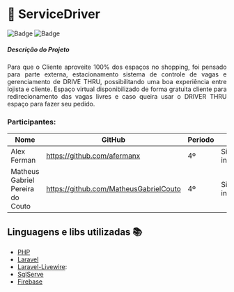 # :rocket: ServiceDriver

![Badge](https://img.shields.io/badge/Version-v1.0-informational)
![Badge](https://img.shields.io/badge/Laravel-v7.x-orange)


<h5>Descrição do Projeto</h5>

<p align="justify"> Para que o Cliente aproveite 100% dos espaços no shopping, foi pensado para parte externa, estacionamento sistema de controle de vagas e gerenciamento de DRIVE THRU, possibilitando uma boa experiência entre lojista e cliente. Espaço virtual disponibilizado de forma gratuita cliente para redirecionamento das vagas livres e caso queira usar o DRIVER THRU espaço para fazer seu pedido.</p>

### Participantes: 
|Nome|GitHub|Periodo|Curso|
| -------- | -------- | -------- |-------- |
|Alex Ferman|https://github.com/afermanx|4º|Sistema de informação|
|Matheus Gabriel Pereira do Couto|https://github.com/MatheusGabrielCouto|4º|Sistema de informação|

## Linguagens e libs utilizadas :books:
- [PHP](https://www.php.net/)
- [Laravel](https://laravel.com/)
- [Laravel-Livewire](https://laravel-livewire.com/):
- [SqlServe](https://www.microsoft.com/en-us/sql-server/sql-server-2019)
- [Firebase](https://firebase.google.com/)



